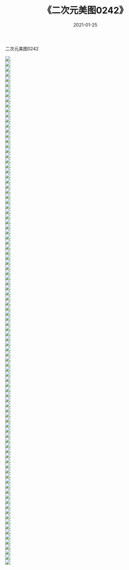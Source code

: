 ﻿---
layout: post
title:  《二次元美图0242》
date:   2021-01-25
img: http://imgx.orgx.ga/二次元/2021/二次元美图0242/000.jpg
categories: [美女, 清纯, 唯美]
---

二次元美图0242

 ![](http://imgx.orgx.ga/二次元/2021/二次元美图0242/001.jpg) <br>![](http://imgx.orgx.ga/二次元/2021/二次元美图0242/002.jpg) <br>![](http://imgx.orgx.ga/二次元/2021/二次元美图0242/003.jpg) <br>![](http://imgx.orgx.ga/二次元/2021/二次元美图0242/004.jpg) <br>![](http://imgx.orgx.ga/二次元/2021/二次元美图0242/005.jpg) <br>![](http://imgx.orgx.ga/二次元/2021/二次元美图0242/006.jpg) <br>![](http://imgx.orgx.ga/二次元/2021/二次元美图0242/007.jpg) <br>![](http://imgx.orgx.ga/二次元/2021/二次元美图0242/008.jpg) <br>![](http://imgx.orgx.ga/二次元/2021/二次元美图0242/009.jpg) <br>![](http://imgx.orgx.ga/二次元/2021/二次元美图0242/010.jpg) <br>![](http://imgx.orgx.ga/二次元/2021/二次元美图0242/011.jpg) <br>![](http://imgx.orgx.ga/二次元/2021/二次元美图0242/012.jpg) <br>![](http://imgx.orgx.ga/二次元/2021/二次元美图0242/013.jpg) <br>![](http://imgx.orgx.ga/二次元/2021/二次元美图0242/014.jpg) <br>![](http://imgx.orgx.ga/二次元/2021/二次元美图0242/015.jpg) <br>![](http://imgx.orgx.ga/二次元/2021/二次元美图0242/016.jpg) <br>![](http://imgx.orgx.ga/二次元/2021/二次元美图0242/017.jpg) <br>![](http://imgx.orgx.ga/二次元/2021/二次元美图0242/018.jpg) <br>![](http://imgx.orgx.ga/二次元/2021/二次元美图0242/019.jpg) <br>![](http://imgx.orgx.ga/二次元/2021/二次元美图0242/020.jpg) <br>![](http://imgx.orgx.ga/二次元/2021/二次元美图0242/021.jpg) <br>![](http://imgx.orgx.ga/二次元/2021/二次元美图0242/022.jpg) <br>![](http://imgx.orgx.ga/二次元/2021/二次元美图0242/023.jpg) <br>![](http://imgx.orgx.ga/二次元/2021/二次元美图0242/024.jpg) <br>![](http://imgx.orgx.ga/二次元/2021/二次元美图0242/025.jpg) <br>![](http://imgx.orgx.ga/二次元/2021/二次元美图0242/026.jpg) <br>![](http://imgx.orgx.ga/二次元/2021/二次元美图0242/027.jpg) <br>![](http://imgx.orgx.ga/二次元/2021/二次元美图0242/028.jpg) <br>![](http://imgx.orgx.ga/二次元/2021/二次元美图0242/029.jpg) <br>![](http://imgx.orgx.ga/二次元/2021/二次元美图0242/030.jpg) <br>![](http://imgx.orgx.ga/二次元/2021/二次元美图0242/031.jpg) <br>![](http://imgx.orgx.ga/二次元/2021/二次元美图0242/032.jpg) <br>![](http://imgx.orgx.ga/二次元/2021/二次元美图0242/033.jpg) <br>![](http://imgx.orgx.ga/二次元/2021/二次元美图0242/034.jpg) <br>![](http://imgx.orgx.ga/二次元/2021/二次元美图0242/035.jpg) <br>![](http://imgx.orgx.ga/二次元/2021/二次元美图0242/036.jpg) <br>![](http://imgx.orgx.ga/二次元/2021/二次元美图0242/037.jpg) <br>![](http://imgx.orgx.ga/二次元/2021/二次元美图0242/038.jpg) <br>![](http://imgx.orgx.ga/二次元/2021/二次元美图0242/039.jpg) <br>![](http://imgx.orgx.ga/二次元/2021/二次元美图0242/040.jpg) <br>![](http://imgx.orgx.ga/二次元/2021/二次元美图0242/041.jpg) <br>![](http://imgx.orgx.ga/二次元/2021/二次元美图0242/042.jpg) <br>![](http://imgx.orgx.ga/二次元/2021/二次元美图0242/043.jpg) <br>![](http://imgx.orgx.ga/二次元/2021/二次元美图0242/044.jpg) <br>![](http://imgx.orgx.ga/二次元/2021/二次元美图0242/045.jpg) <br>![](http://imgx.orgx.ga/二次元/2021/二次元美图0242/046.jpg) <br>![](http://imgx.orgx.ga/二次元/2021/二次元美图0242/047.jpg) <br>![](http://imgx.orgx.ga/二次元/2021/二次元美图0242/048.jpg) <br>![](http://imgx.orgx.ga/二次元/2021/二次元美图0242/049.jpg) <br>![](http://imgx.orgx.ga/二次元/2021/二次元美图0242/050.jpg) <br>![](http://imgx.orgx.ga/二次元/2021/二次元美图0242/051.jpg) <br>![](http://imgx.orgx.ga/二次元/2021/二次元美图0242/052.jpg) <br>![](http://imgx.orgx.ga/二次元/2021/二次元美图0242/053.jpg) <br>![](http://imgx.orgx.ga/二次元/2021/二次元美图0242/054.jpg) <br>![](http://imgx.orgx.ga/二次元/2021/二次元美图0242/055.jpg) <br>![](http://imgx.orgx.ga/二次元/2021/二次元美图0242/056.jpg) <br>![](http://imgx.orgx.ga/二次元/2021/二次元美图0242/057.jpg) <br>![](http://imgx.orgx.ga/二次元/2021/二次元美图0242/058.jpg) <br>![](http://imgx.orgx.ga/二次元/2021/二次元美图0242/059.jpg) <br>![](http://imgx.orgx.ga/二次元/2021/二次元美图0242/060.jpg) <br>![](http://imgx.orgx.ga/二次元/2021/二次元美图0242/061.jpg) <br>![](http://imgx.orgx.ga/二次元/2021/二次元美图0242/062.jpg) <br>![](http://imgx.orgx.ga/二次元/2021/二次元美图0242/063.jpg) <br>![](http://imgx.orgx.ga/二次元/2021/二次元美图0242/064.jpg) <br>![](http://imgx.orgx.ga/二次元/2021/二次元美图0242/065.jpg) <br>![](http://imgx.orgx.ga/二次元/2021/二次元美图0242/066.jpg) <br>![](http://imgx.orgx.ga/二次元/2021/二次元美图0242/067.jpg) <br>![](http://imgx.orgx.ga/二次元/2021/二次元美图0242/068.jpg) <br>![](http://imgx.orgx.ga/二次元/2021/二次元美图0242/069.jpg) <br>![](http://imgx.orgx.ga/二次元/2021/二次元美图0242/070.jpg) <br>![](http://imgx.orgx.ga/二次元/2021/二次元美图0242/071.jpg) <br>![](http://imgx.orgx.ga/二次元/2021/二次元美图0242/072.jpg) <br>![](http://imgx.orgx.ga/二次元/2021/二次元美图0242/073.jpg) <br>![](http://imgx.orgx.ga/二次元/2021/二次元美图0242/074.jpg) <br>![](http://imgx.orgx.ga/二次元/2021/二次元美图0242/075.jpg) <br>![](http://imgx.orgx.ga/二次元/2021/二次元美图0242/076.jpg) <br>![](http://imgx.orgx.ga/二次元/2021/二次元美图0242/077.jpg) <br>![](http://imgx.orgx.ga/二次元/2021/二次元美图0242/078.jpg) <br>![](http://imgx.orgx.ga/二次元/2021/二次元美图0242/079.jpg) <br>![](http://imgx.orgx.ga/二次元/2021/二次元美图0242/080.jpg) <br>![](http://imgx.orgx.ga/二次元/2021/二次元美图0242/081.jpg) <br>![](http://imgx.orgx.ga/二次元/2021/二次元美图0242/082.jpg) <br>![](http://imgx.orgx.ga/二次元/2021/二次元美图0242/083.jpg) <br>![](http://imgx.orgx.ga/二次元/2021/二次元美图0242/084.jpg) <br>![](http://imgx.orgx.ga/二次元/2021/二次元美图0242/085.jpg) <br>![](http://imgx.orgx.ga/二次元/2021/二次元美图0242/086.jpg) <br>![](http://imgx.orgx.ga/二次元/2021/二次元美图0242/087.jpg) <br>![](http://imgx.orgx.ga/二次元/2021/二次元美图0242/088.jpg) <br>![](http://imgx.orgx.ga/二次元/2021/二次元美图0242/089.jpg) <br>![](http://imgx.orgx.ga/二次元/2021/二次元美图0242/090.jpg) <br>![](http://imgx.orgx.ga/二次元/2021/二次元美图0242/091.jpg) <br>![](http://imgx.orgx.ga/二次元/2021/二次元美图0242/092.jpg) <br>![](http://imgx.orgx.ga/二次元/2021/二次元美图0242/093.jpg) <br>![](http://imgx.orgx.ga/二次元/2021/二次元美图0242/094.jpg) <br>![](http://imgx.orgx.ga/二次元/2021/二次元美图0242/095.jpg) <br>![](http://imgx.orgx.ga/二次元/2021/二次元美图0242/096.jpg) <br>![](http://imgx.orgx.ga/二次元/2021/二次元美图0242/097.jpg) <br>![](http://imgx.orgx.ga/二次元/2021/二次元美图0242/098.jpg) <br>![](http://imgx.orgx.ga/二次元/2021/二次元美图0242/099.jpg) <br>![](http://imgx.orgx.ga/二次元/2021/二次元美图0242/100.jpg) <br>